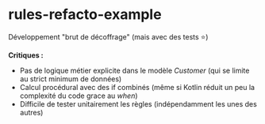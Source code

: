 # rules-refacto-example

Développement "brut de décoffrage" (mais avec des tests :star:)

**Critiques :**
* Pas de logique métier explicite dans le modèle *Customer* (qui se limite au strict minimum de données)
* Calcul procédural avec des if combinés (même si Kotlin réduit un peu la complexité du code grace au *when*)  
* Difficile de tester unitairement les règles (indépendamment les unes des autres) 